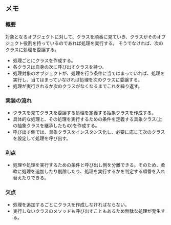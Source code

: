 ## メモ

### 概要
対象となるオブジェクトに対して、クラスを順番に見ていき、クラスがそのオブジェクト役割を持っているのであれば処理を実行する。
そうでなければ、次のクラスに処理を委譲する。
- 処理ごとにクラスを作成する。
- 各クラスは自身の次に呼び出すクラスを持つ。
- 処理対象のオブジェクトが、処理を行う条件に当てはまっていれば、処理を実行し、当てはまっていなければ処理を次のクラスに委譲する。
- 処理が実行されるか次のクラスがなくなるまでこれを繰り返す。

### 実装の流れ
- クラスを見てクラスを委譲する処理を定義する抽象クラスを作成する。
- 具体的な処理と、その処理を実行するための条件を定義する具象クラス(上の抽象クラスを継承したもの)を作成する。
- 呼び出す側では、具象クラスをインスタンス化し、必要に応じて次のクラスを設定して処理を呼び出す。

### 利点
- 処理や処理を実行するための条件と呼び出し側を分離できる。そのため、柔軟に処理を追加したり削除したり、処理を実行するかを判定する順番を入れ替えたりできる。

### 欠点
- 処理を追加するごとにクラスを作成しなければならない。
- 実行しないクラスのメソッドも呼び出すこともあるため無駄な処理が発生する。

